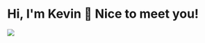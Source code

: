 # Hi, I'm Kevin 🤝 Nice to meet you!
<img src="https://media.licdn.com/dms/image/D4E16AQEb8bpWJD8srQ/profile-displaybackgroundimage-shrink_350_1400/0/1715029663144?e=1720656000&v=beta&t=DGN6ustociGnP2TYxIQptrCsBC38_IBmONi3DD8xdyM](https://github.com/vinxcode/portfolio/blob/main/public/cover.jpeg?raw=true">
<!--
**vinxcode/vinxcode** is a ✨ _special_ ✨ repository because its `README.md` (this file) appears on your GitHub profile.

Here are some ideas to get you started:

- 🔭 I’m currently working on ...
- 🌱 I’m currently learning ...
- 👯 I’m looking to collaborate on ...
- 🤔 I’m looking for help with ...
- 💬 Ask me about ...
- 📫 How to reach me: ...
- 😄 Pronouns: ...
- ⚡ Fun fact: ...
-->
